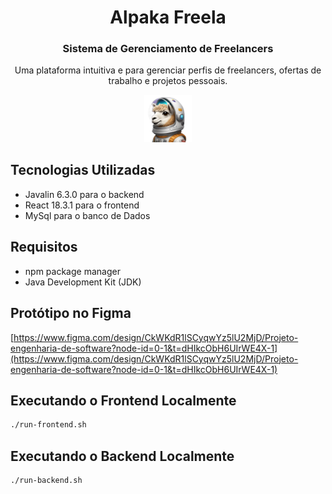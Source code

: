 <h1 align="center">Alpaka Freela</h1>

<h3 align="center">Sistema de Gerenciamento de Freelancers</h3>

<p align="center">
  Uma plataforma intuitiva e para gerenciar perfis de freelancers, ofertas de trabalho e projetos pessoais.
</p>

<p align="center">
 <img src="./react-frontend/src/img/alpaca-astronaut.png" width="15%" alt="Image description">
</p> 
  
  
## Tecnologias Utilizadas

- Javalin 6.3.0 para o backend
- React 18.3.1 para o frontend
- MySql para o banco de Dados

## Requisitos
- npm package manager
- Java Development Kit (JDK)

## Protótipo no Figma
[https://www.figma.com/design/CkWKdR1lSCyqwYz5lU2MjD/Projeto-engenharia-de-software?node-id=0-1&t=dHIkcObH6UIrWE4X-1](https://www.figma.com/design/CkWKdR1lSCyqwYz5lU2MjD/Projeto-engenharia-de-software?node-id=0-1&t=dHIkcObH6UIrWE4X-1)

## Executando o Frontend Localmente

```sh
./run-frontend.sh
```

## Executando o Backend Localmente
```sh
./run-backend.sh
```

